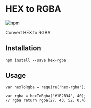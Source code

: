 # HEX to RGBA
[![npm](https://img.shields.io/npm/dm/localeval.svg?maxAge=2592000)](https://www.npmjs.com/package/hex-rgba)

Convert HEX to RGBA

## Installation

    npm install --save hex-rgba

## Usage

    var hexToRgba = require('hex-rgba');

    var rgba = hexToRgba('#1B2B34', 40);
    // rgba return rgba(27, 43, 52, 0.4)



